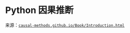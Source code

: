 # Python 因果推断

来源：[`causal-methods.github.io/Book/Introduction.html`](https://causal-methods.github.io/Book/Introduction.html)
